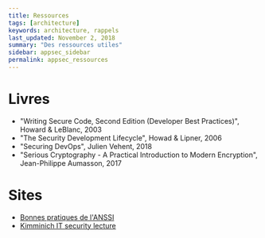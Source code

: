 ```yaml
---
title: Ressources
tags: [architecture]
keywords: architecture, rappels
last_updated: November 2, 2018
summary: "Des ressources utiles"
sidebar: appsec_sidebar
permalink: appsec_ressources
---
```


# Livres

 - "Writing Secure Code, Second Edition (Developer Best Practices)", Howard & LeBlanc, 2003
 - "The Security Development Lifecycle", Howad & Lipner, 2006
 - "Securing DevOps", Julien Vehent, 2018
 - "Serious Cryptography - A Practical Introduction to Modern Encryption", Jean-Philippe Aumasson, 2017

# Sites

 - [Bonnes pratiques de l'ANSSI](https://www.ssi.gouv.fr/administration/bonnes-pratiques/)
 - [Kimminich IT security lecture](https://github.com/bkimminich/it-security-lecture)
